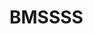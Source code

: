 # BMSSSS
 
<!-- Beekeeper Management System is designed to help beekeepers manage the amount of data handled each day , allowing them to concentrate on their beekeeping side of their business ,This system can keep track of Bees/QueenBees/Hives/Apiaries/Stock/Sales/Customers , and Most Importantly Beekeepers ! -->